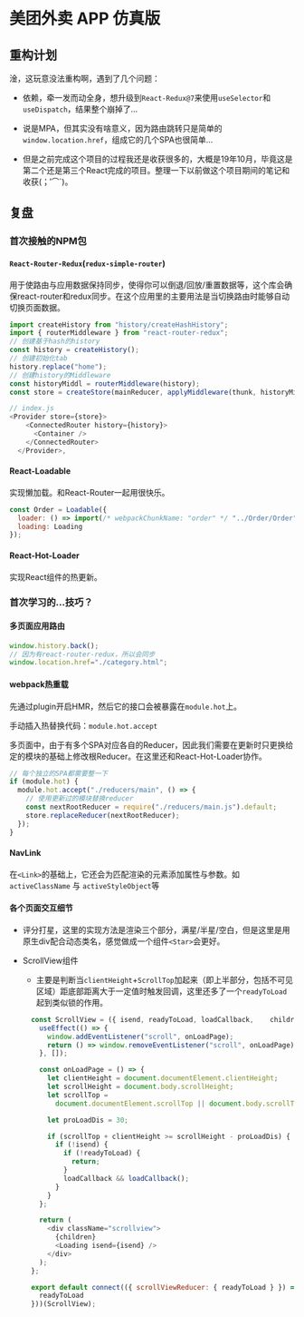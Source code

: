 # 美团外卖 APP 仿真版

## 重构计划

淦，这玩意没法重构啊，遇到了几个问题：

- 依赖，牵一发而动全身，想升级到`React-Redux@7`来使用`useSelector`和`useDispatch`，结果整个崩掉了...

- 说是MPA，但其实没有啥意义，因为路由跳转只是简单的`window.location.href`，组成它的几个SPA也很简单...

- 但是之前完成这个项目的过程我还是收获很多的，大概是19年10月，毕竟这是第二个还是第三个React完成的项目。整理一下以前做这个项目期间的笔记和收获(；′⌒`)。

## 复盘

### 首次接触的NPM包

#### `React-Router-Redux`(`redux-simple-router`)

用于使路由与应用数据保持同步，使得你可以倒退/回放/重置数据等，这个库会确保react-router和redux同步。在这个应用里的主要用法是当切换路由时能够自动切换页面数据。

```js
import createHistory from "history/createHashHistory";
import { routerMiddleware } from "react-router-redux";
// 创建基于hash的history
const history = createHistory();
// 创建初始化tab
history.replace("home");
// 创建history的Middleware
const historyMiddl = routerMiddleware(history);
const store = createStore(mainReducer, applyMiddleware(thunk, historyMiddl));

// index.js
<Provider store={store}>
    <ConnectedRouter history={history}>
      <Container />
    </ConnectedRouter>
  </Provider>,
```

#### React-Loadable

实现懒加载。和React-Router一起用很快乐。

```js
const Order = Loadable({
  loader: () => import(/* webpackChunkName: "order" */ "../Order/Order"),
  loading: Loading
});
```

#### React-Hot-Loader

实现React组件的热更新。

### 首次学习的...技巧？

#### 多页面应用路由

```js
window.history.back();
// 因为有react-router-redux，所以会同步
window.location.href="./category.html";
```

#### webpack热重载

先通过plugin开启HMR，然后它的接口会被暴露在`module.hot`上。

手动插入热替换代码：`module.hot.accept`

多页面中，由于有多个SPA对应各自的Reducer，因此我们需要在更新时只更换给定的模块的基础上修改根Reducer。在这里还和React-Hot-Loader协作。

```js
// 每个独立的SPA都需要整一下
if (module.hot) {
  module.hot.accept("./reducers/main", () => {
    // 使用更新过的模块替换reducer
    const nextRootReducer = require("./reducers/main.js").default;
    store.replaceReducer(nextRootReducer);
  });
}
```

#### NavLink

在`<Link>`的基础上，它还会为匹配渲染的元素添加属性与参数。如`activeClassName` 与 `activeStyleObject`等

#### 各个页面交互细节

- 评分打星，这里的实现方法是渲染三个部分，满星/半星/空白，但是这里是用原生div配合动态类名，感觉做成一个组件`<Star>`会更好。

- ScrollView组件

  - 主要是判断当`clientHeight`+`ScrollTop`加起来（即上半部分，包括不可见区域）距底部距离大于一定值时触发回调，这里还多了一个`readyToLoad`起到类似锁的作用。

  ```js
    const ScrollView = ({ isend, readyToLoad, loadCallback,    children }) => {
      useEffect(() => {
        window.addEventListener("scroll", onLoadPage);
        return () => window.removeEventListener("scroll", onLoadPage);
      }, []);

      const onLoadPage = () => {
        let clientHeight = document.documentElement.clientHeight;
        let scrollHeight = document.body.scrollHeight;
        let scrollTop =
          document.documentElement.scrollTop || document.body.scrollTop;

        let proLoadDis = 30;

        if (scrollTop + clientHeight >= scrollHeight - proLoadDis) {
          if (!isend) {
            if (!readyToLoad) {
              return;
            }
            loadCallback && loadCallback();
          }
        }
      };

      return (
        <div className="scrollview">
          {children}
          <Loading isend={isend} />
        </div>
      );
    };

    export default connect(({ scrollViewReducer: { readyToLoad } }) => ({
      readyToLoad
    }))(ScrollView);
  ```
